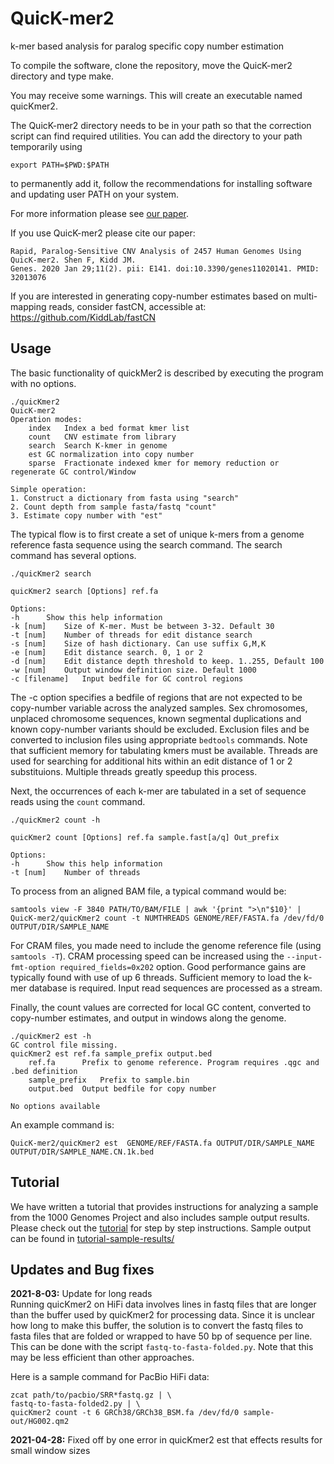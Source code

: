 # QuicK-mer2
k-mer based analysis for paralog specific copy number estimation

To compile the software, clone the repository, move the QuicK-mer2 directory and type make.

You may receive some warnings. This will create an executable named quicKmer2.  

The QuicK-mer2 directory needs to be in your path so that the correction script can find required utilities. You can add the directory to your path temporarily using

```
export PATH=$PWD:$PATH
```

to permanently add it, follow the recommendations for installing software and updating user PATH on your system.

For more information please see [our paper](https://www.mdpi.com/2073-4425/11/2/141).

If you use QuicK-mer2 please cite our paper:

```
Rapid, Paralog-Sensitive CNV Analysis of 2457 Human Genomes Using QuicK-mer2. Shen F, Kidd JM.
Genes. 2020 Jan 29;11(2). pii: E141. doi:10.3390/genes11020141. PMID: 32013076
```




If you are interested in generating copy-number estimates based on multi-mapping reads, consider fastCN, accessible at: https://github.com/KiddLab/fastCN


## Usage
The basic functionality of quickMer2 is described by executing the program with no options.

```
./quicKmer2 
QuicK-mer2
Operation modes: 
	index	Index a bed format kmer list
	count	CNV estimate from library
	search	Search K-kmer in genome
	est	GC normalization into copy number
	sparse	Fractionate indexed kmer for memory reduction or regenerate GC control/Window

Simple operation:
1. Construct a dictionary from fasta using "search"
2. Count depth from sample fasta/fastq "count"
3. Estimate copy number with "est"
```

The typical flow is to first create a set of unique k-mers from a genome reference fasta sequence using
the search command. The search command has several options.

```
./quicKmer2 search

quicKmer2 search [Options] ref.fa

Options:
-h		Show this help information
-k [num]	Size of K-mer. Must be between 3-32. Default 30
-t [num]	Number of threads for edit distance search
-s [num]	Size of hash dictionary. Can use suffix G,M,K
-e [num]	Edit distance search. 0, 1 or 2
-d [num]	Edit distance depth threshold to keep. 1..255, Default 100
-w [num]	Output window definition size. Default 1000
-c [filename]	Input bedfile for GC control regions
```

The -c option specifies a bedfile of regions that are not expected to be copy-number variable
across the analyzed samples. Sex chromosomes, unplaced chromosome sequences, known segmental duplications
and known copy-number variants should be excluded.  Exclusion files and be converted to inclusion files
using appropriate `bedtools` commands.  Note that sufficient memory for tabulating kmers must be available.  Threads
are used for searching for additional hits within an edit distance of 1 or 2 substituions.  Multiple threads greatly 
speedup this process. 

Next, the occurrences of each k-mer are tabulated in a set of sequence reads using the `count` command.

```
./quicKmer2 count -h

quicKmer2 count [Options] ref.fa sample.fast[a/q] Out_prefix

Options:
-h		Show this help information
-t [num]	Number of threads
```

To process from an aligned BAM file, a typical command would be:

```
samtools view -F 3840 PATH/TO/BAM/FILE | awk '{print ">\n"$10}' | 
QuicK-mer2/quicKmer2 count -t NUMTHREADS GENOME/REF/FASTA.fa /dev/fd/0 OUTPUT/DIR/SAMPLE_NAME
```

For CRAM files, you made need to include the genome reference file (using `samtools -T`).  CRAM 
processing speed can be increased using the  `--input-fmt-option required_fields=0x202` option. 
Good performance gains are typically found with use of up 6 threads.  Sufficient memory to
load the k-mer database is required.  Input read sequences are processed as a stream. 


Finally, the count values are corrected for local GC content, converted to copy-number estimates,
and output in windows along the genome.  

```
./quicKmer2 est -h
GC control file missing.
quicKmer2 est ref.fa sample_prefix output.bed
	ref.fa		Prefix to genome reference. Program requires .qgc and .bed definition
	sample_prefix	Prefix to sample.bin
	output.bed	Output bedfile for copy number

No options available
```


An example command is:
```
QuicK-mer2/quicKmer2 est  GENOME/REF/FASTA.fa OUTPUT/DIR/SAMPLE_NAME  OUTPUT/DIR/SAMPLE_NAME.CN.1k.bed
```

## Tutorial
We have written a tutorial that provides instructions for analyzing a sample from the 1000 Genomes Project
and also includes sample output results.  Please check out the [tutorial](tutorial.md) for step by step instructions.
Sample output can be found in [tutorial-sample-results/](tutorial-sample-results/)


## Updates and Bug fixes
<b>2021-8-03:</b> Update for long reads <br>
Running quicKmer2 on HiFi data involves lines in
fastq files that are longer than the buffer used by quicKmer2 for processing data. Since
it is unclear how long to make this buffer, the solution is to convert the fastq files to fasta files
that are folded or wrapped to have 50 bp of sequence per line.  This can be done
with the script `fastq-to-fasta-folded.py`.  Note that this may be less efficient than other approaches.

Here is a sample command for PacBio HiFi data:
```
zcat path/to/pacbio/SRR*fastq.gz | \
fastq-to-fasta-folded2.py | \
quicKmer2 count -t 6 GRCh38/GRCh38_BSM.fa /dev/fd/0 sample-out/HG002.qm2
```

<b>2021-04-28:</b> Fixed off by one error in quicKmer2  est that effects results for small window sizes


